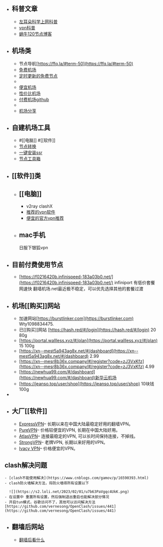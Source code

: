 - ## 科普文章
	- [左耳朵科学上网科普](https://github.com/haoel/haoel.github.io)
	- [vpn科普](https://github.com/vpncn/vpncn.github.io)
	- [蜗牛120节点博客](http://www.120a6.cn/category/networks/)
- ## 机场类
	- 节点导航[https://ffq.la/#term-50](https://ffq.la/#term-50)
	- [免费机场](https://github.com/hwanz/SSR-V2ray-Trojan-vpn)
	- [定时更新的免费节点](https://github.com/freefq/free)
	-
	- [便宜机场](https://jichangtj.com/%E4%BE%BF%E5%AE%9C%E6%9C%BA%E5%9C%BA.html)
	- [性价比机场](https://www.duangks.com/)
	- [付费机场github](https://github.com/hwanz/SS-SSR-V2ray)
	-
	- [机场分享](https://jimubiedao.com/1681)
- ## 自建机场工具
	- #[[电脑]] #[[软件]]
	- [节点转换](https://v2ray.ssjichang.com/2021/01/ssrv2rayclashquantumultx.html)
	- [一键安装ssr](https://www.linuxssr.com/oneclick/teddysun-ssr-one-click-script/)
	- [节点工具箱](https://v2rayse.com/v2ray-clash/)
- ## [[软件]]类
	- ## [[电脑]]
		- v2ray  clashX
		- [推荐的vpn软件](https://2022vpn.net/free-vpn/)
		- [便宜的官方vpn推荐](https://www.vpnpicks.com/best-vpn-for-china-cn/)
	- ## mac手机
	  日服下银狐vpn
- ## 目前付费使用节点
	- [https://f0216420b.infinispeed-183a03b0.net/](https://f0216420b.infinispeed-183a03b0.net/) infiniport 有低价套餐网速快
	  翻墙机场.net最近极不稳定，可以优先选择其他的套餐过渡
- ## 机场[[购买]]网站
	- 加速网站[https://burstlinker.com](https://burstlinker.com)  Wty1098834475.
	- 已[[购买]]网站  [https://hash.red/#/login](https://hash.red/#/login) 20 80g
	- [https://portal.wallless.xyz/#/plan](https://portal.wallless.xyz/#/plan)    15 100g
	- [https://xn--mest5a943ag8x.net/#/dashboard](https://xn--mest5a943ag8x.net/#/dashboard)  2.99
	- [https://xn--mesr8b36x.company/#/register?code=zJ3VxKfz](https://xn--mesr8b36x.company/#/register?code=zJ3VxKfz) 4.99
	- [https://newhua99.com/#/dashboard](https://newhua99.com/#/dashboard)新华云机场
	- [https://jeanso.top/user/shop](https://jeanso.top/user/shop) 10块钱 100g
-
- ## 大厂[[软件]]
	- [ExpressVPN](https://www.vpnpicks.com/expressvpn-china)– 长期以来在中国大陆最稳定好用的翻墙VPN。
	- [PureVPN](https://billing.purevpn.com/aff.php?aff=1622)– 价格较便宜的VPN, 长期在中国大陆好用。
	- [AtlasVPN](https://www.vpnpicks.com/go/atlasvpn)– 连接最稳定的VPN, 可以长时间保持连接，不掉线。
	- [StrongVPN](https://www.vpnpicks.com/strongvpn)– 老牌VPN, 长期以来好用的VPN。
	- [Ivacy VPN](https://www.vpnpicks.com/ivacy)– 价格便宜的VPN。
## clash解决问题
	- [clash不能使用解决](https://www.cnblogs.com/gamov/p/16590393.html)
	- clash防火墙解决方法，将防火墙得所有设置以下
	  
	  ![](https://s2.loli.net/2023/02/01/u7b63PaVgqc4UkK.png)
	- 在设置中 重置所有设置，然后强制退出重启也能解决部分情况
	- 开启tun模式，谷歌访问不了，其他可以访问解决方法[https://github.com/vernesong/OpenClash/issues/441](https://github.com/vernesong/OpenClash/issues/441)
- ## 翻墙后网站
	- [翻墙后看什么](https://fanqianghou.com/)